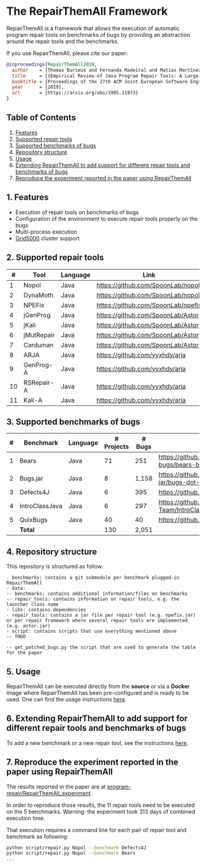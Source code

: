 # The RepairThemAll Framework

RepairThemAll is a framework that allows the execution of automatic program repair tools on benchmarks of bugs by providing an abstraction around the repair tools and the benchmarks.

If you use RepairThemAll, please cite our paper:

```bibtex
@inproceedings{RepairThemAll2019,
  author    = {Thomas Durieux and Fernanda Madeiral and Matias Martinez and Rui Abreu},
  title     = {{Empirical Review of Java Program Repair Tools: A Large-Scale Experiment on 2,141 Bugs and 23,551 Repair Attempts}},
  booktitle = {Proceedings of the 27th ACM Joint European Software Engineering Conference and Symposium on the Foundations of Software Engineering (ESEC/FSE '19)},
  year      = {2019},
  url       = {https://arxiv.org/abs/1905.11973}
}
```

## Table of Contents

1. [Features](#1-features)
2. [Supported repair tools](#2-supported-repair-tools)
3. [Supported benchmarks of bugs](#3-supported-benchmarks-of-bugs)
4. [Repository structure](#4-repository-structure)
5. [Usage](#5-usage)
6. [Extending RepairThemAll to add support for different repair tools and benchmarks of bugs](#6-extending-repairthemall-to-add-support-for-different-repair-tools-and-benchmarks-of-bugs)
7. [Reproduce the experiment reported in the paper using RepairThemAll](#7-reproduce-the-experiment-reported-in-the-paper-using-repairthemall)

## 1. Features

* Execution of repair tools on benchmarks of bugs
* Configuration of the environment to execute repair tools properly on the bugs
* Multi-process execution
* [Grid5000](https://grid5000.fr) cluster support

## 2. Supported repair tools

| #  | Tool          | Language | Link |
| -- | ------------- | -------- | ---- |
| 1  | Nopol         | Java     | https://github.com/SpoonLab/nopol |
| 2  | DynaMoth      | Java     | https://github.com/SpoonLab/nopol |
| 3  | NPEFix        | Java     | https://github.com/SpoonLab/npefix |
| 4  | jGenProg      | Java     | https://github.com/SpoonLab/Astor |
| 5  | jKali         | Java     | https://github.com/SpoonLab/Astor |
| 6  | jMutRepair    | Java     | https://github.com/SpoonLab/Astor |
| 7  | Carduman      | Java     | https://github.com/SpoonLab/Astor |
| 8  | ARJA          | Java     | https://github.com/yyxhdy/arja |
| 9  | GenProg-A     | Java     | https://github.com/yyxhdy/arja |
| 10 | RSRepair-A    | Java     | https://github.com/yyxhdy/arja |
| 11 | Kali-A        | Java     | https://github.com/yyxhdy/arja |


## 3. Supported benchmarks of bugs

| # | Benchmark      | Language | # Projects | # Bugs | Link |
| - | -------------- | -------- | ---------- | ------ | ---- |
| 1 | Bears          | Java     |         71 |    251 | https://github.com/bears-bugs/bears-benchmark |
| 2 | Bugs.jar       | Java     |          8 |  1,158 | https://github.com/bugs-dot-jar/bugs-dot-jar | 
| 3 | Defects4J      | Java     |          6 |    395 | https://github.com/rjust/defects4j |
| 4 | IntroClassJava | Java     |          6 |    297 | https://github.com/Spirals-Team/IntroClassJava |
| 5 | QuixBugs       | Java     |         40 |     40 | https://github.com/jkoppel/QuixBugs |
|   | **Total**      |          |        130 |  2,051 | |

## 4. Repository structure

This repository is structured as follow:

```
- benchmarks: contains a git submodule per benchmark plugged-in RepairThemAll
- data: 
-- benchmarks: contains additional information/files on benchmarks
-- repair_tools: contains information on repair tools, e.g. the launcher class name
- libs: contains dependencies
- repair_tools: contains a jar file per repair tool (e.g. npefix.jar) or per repair framework where several repair tools are implemented (e.g. astor.jar)
- script: contains scripts that use everything mentioned above
-- TODO

-- get_patched_bugs.py the script that are used to generate the table for the paper
```

## 5. Usage 

RepairThemAll can be executed directly from the **source** or via a **Docker** image where RepairThemAll has been pre-configured and is ready to be used. One can find the usage instructions [here](INSTALL.md).

## 6. Extending RepairThemAll to add support for different repair tools and benchmarks of bugs

To add a new benchmark or a new repair tool, see the instructions [here](EXTEND.md).

## 7. Reproduce the experiment reported in the paper using RepairThemAll

The results reported in the paper are at [program-repair/RepairThemAll_experiment](https://github.com/program-repair/RepairThemAll_experiment).

In order to reproduce those results, the 11 repair tools need to be executed on the 5 benchmarks. Warning: the experiment took 313 days of combined execution time.

That execution requires a command line for each pair of repair tool and benchmark as following:

```bash
python script/repair.py Nopol --benchmark Defects4J
python script/repair.py Nopol --benchmark Bears
...
```
